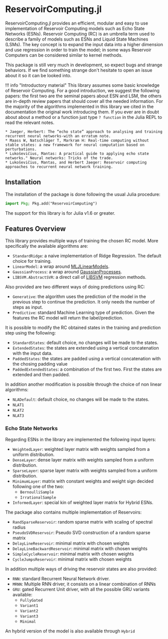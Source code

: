 # ReservoirComputing.jl

ReservoirComputing.jl provides an efficient, modular and easy to use implementation of Reservoir Computing models such as Echo State Networks (ESNs). Reservoir Computing (RC) is an umbrella term used to describe a family of models such as ESNs and Liquid State Machines (LSMs). The key concept is to expand the input data into a higher dimension and use regression in order to train the model; in some ways Reservoir Computers can be considered similar to kernel methods. 

This package is still very much in development, so expect bugs and strange behaviors. If we find something strange don't hesitate to open an issue about it so it can be looked into.

!!! info "Introductory material"
    This library assumes some basic knowledge of Reservoir Computing. For a good introduction, we suggest the following papers: the first two are the seminal papers about ESN and LSM, the others are in-depth review papers that should cover all the needed information. For the majority of the algorithms implemented in this library we cited in the documentation the original work introducing them. If you ever are in doubt about about a method or a function just type ```? function``` in the Julia REPL to read the relevant notes.

    * Jaeger, Herbert: The “echo state” approach to analysing and training recurrent neural networks-with an erratum note.
    * Maass W, Natschläger T, Markram H: Real-time computing without stable states: a new framework for neural computation based on perturbations.
    * Lukoševičius, Mantas: A practical guide to applying echo state networks." Neural networks: Tricks of the trade.
    * Lukoševičius, Mantas, and Herbert Jaeger: Reservoir computing approaches to recurrent neural network training.
    
## Installation
The installation of the package is done following the usual Julia procedure:
```julia
import Pkg; Pkg.add("ReservoirComputing")
```
The support for this library is for Julia v1.6 or greater.

## Features Overview

This library provides multiple ways of training the chosen RC model. More specifically the available algorithms are:
- ```StandardRidge```: a naive implementation of Ridge Regression. The default choice for training.
- ```LinearModel```: a wrap around [MLJLinearModels](https://juliaai.github.io/MLJLinearModels.jl/stable/).
- ```GaussianProcess```: a wrap around [GaussianProcesses](http://stor-i.github.io/GaussianProcesses.jl/latest/).
- ```LIBSVM.AbstractSVR```: a direct call of [LIBSVM](https://github.com/JuliaML/LIBSVM.jl) regression methods.

Also provided are two different ways of doing predictions using RC:
- ```Generative```: the algorithm uses the prediction of the model in the previous step to continue the prediction. It only needs the number of steps as input.
- ```Predictive```: standard Machine Learning type of prediction. Given the features the RC model will return the label/prediction.

It is possible to modify the RC obtained states in the training and prediction step using the following:
- ```StandardStates```: default choice, no changes will be made to the states.
- ```ExtendedStates```: the states are extended using a vertical concatenation with the input data.
- ```PaddedStates```: the states are padded using a vertical concatenation with the chosing padding value
- ```PaddedExtendedStates```: a combination of the first two. First the states are extended and then padded.

In addition another modification is possible through the choice of non linear algorithms:
- ```NLADefault```: default choice, no changes will be made to the states.
- ```NLAT1```
- ```NLAT2```
- ```NLAT3```

### Echo State Networks
Regarding ESNs in the library are implemented the following input layers:
- ```WeightedLayer```: weighted layer matrix with weights sampled from a uniform distribution.
- ```DenseLayer```: dense layer matrix with weights sampled from a uniform distribution.
- ```SparseLayer```: sparse layer matrix with weights sampled from a uniform distribution.
- ```MinimumLayer```: matrix with constant weights and weight sign decided following one of the two:
  - ```BernoulliSample```
  - ```IrrationalSample```
- ```InformedLayer```: special kin of weighted layer matrix for Hybrid ESNs.
 
The package also contains multiple implementation of Reservoirs:
- ```RandSparseReservoir```: random sparse matrix with scaling of spectral radius
- ```PseudoSVDReservoir```: Pseudo SVD construction of a random sparse matrix
- ```DelayLineReservoir```: minimal matrix with chosen weights
- ```DelayLineBackwardReservoir```: minimal matrix with chosen weights
- ```SimpleCycleReservoir```: minimal matrix with chosen weights
- ```CycleJumpsReservoir```: minimal matrix with chosen weights
 
In addition multiple ways of driving the reservoir states are also provided:
- ```RNN```: standard Recurrent Neural Network driver.
- ```MRNN```: Multiple RNN driver, it consists on a linear combination of RNNs
- ```GRU```: gated Recurrent Unit driver, with all the possible GRU variants available:
  - ```FullyGated```
  - ```Variant1```
  - ```Variant2```
  - ```Variant3```
  - ```Minimal```

An hybrid version of the model is also available through ```Hybrid```
